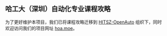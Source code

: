 ## 哈工大（深圳）自动化专业课程攻略

为了更好维护本项目，我们已将课程攻略迁移到 [HITSZ-OpenAuto](https://github.com/HITSZ-OpenAuto) 组织下，同时欢迎访问我们的项目网址 [hoa.moe](https://hoa.moe)。